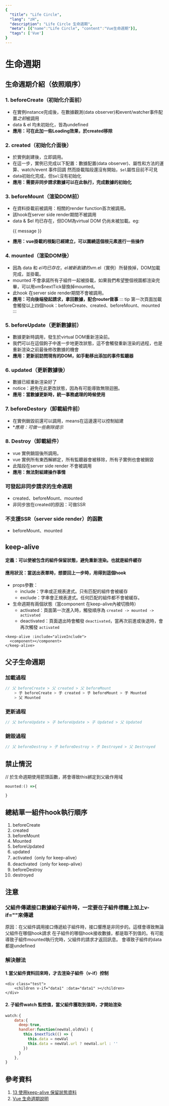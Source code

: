 ```yaml
---
{
  "title": "Life Circle",
  "lang": "zH",
  "description": "Life Circle 生命週期",
  "meta": [{"name":"Life Circle", "content":"Vue生命週期"}],
  "tags": ['Vue']
}
---
```

# 生命週期

## 生命週期介紹（依照順序）
### 1. beforeCreate（初始化介面前）
- 在實例instance完成後，在數據觀測(data observer)和event/watcher事件配置*之前*被調用
- data & el 均未初始化，皆為undefined
- **應用：可在此加一些Loading效果，於created移除**
    
### 2. created（初始化介面後）
- 於實例創建後，立即調用。
- 在這一步，實例已完成以下配置：數據配置(data observer)、屬性和方法的運算、watch/event 事件回調
    然而掛載階段還沒有開始，`$el`屬性目前不可見
- data初始化完成，但`$el`沒有初始化
- **應用：需要非同步請求數據可以在此執行，完成數據的初始化**
        
### 3. beforeMount（渲染DOM前）
- 在資料掛載前被調用：相關的render function首次被調用。
- 該hook在server side render期間不被調用
- data & $el 均已存在，但DOM為virtual DOM 仍尚未被加載。eg: <p> {{ message }} </p>
- **應用：vue掛載的根點已經建立，可以圍繞這個根元素進行一些操作**
  
### 4. mounted（渲染DOM後）
- 因為 data 和 $el 均已存在，el 被新創建的 vm.$el（實例）所替換掉，DOM加載完成，並掛載。
- mounted 不會承諾所有子組件一起被掛載，如果我們希望整個視圖都渲染完畢，可以用vm$nextTick替換掉mounted。
- 此hook 在server side render期間不會被調用。
- **應用：可向後端發起請求，拿回數據，配合router做事**
::: tip
第一次頁面加載會觸發以上四個hook：beforeCreate、created、beforeMount、mounted
:::
### 5. beforeUpdate（更新數據前）
- 數據更新時調用，發生於virtual DOM重新渲染前。
- 我們可以在這個鉤子中進一步地更改狀態，這不會觸發重新渲染的過程，也是重新渲染之前最後修改數據的機會
- **應用：更新前訪問現有的DOM，如手動移出添加的事件監聽器**

### 6. updated（更新數據後）
- 數據已經重新渲染好了
- notice：避免在此更改狀態，因為有可能導致無限迴圈。
- **應用：當數據更新時，統一事務處理的時候使用**

### 7. beforeDestory（卸載組件前）
- 在實例銷毀前還可以調用，means在這邊還可以控制組建
- **應用：可做一些刪除提示*

### 8. Destroy（卸載組件）
- vue 實例銷毀後所調用。
- vue 實例所有東西解綁定，所有監聽器會被移除，所有子實例也會被銷毀
- 此階段在server side render 不會被調用
- **應用：無法對組建操作事情**

### 可發起非同步請求的生命週期
- created、beforeMount、mounted
- 非同步放在created的原因：可做SSR

### 不支援SSR（server side render）的函數
- beforeMount、mounted

## keep-alive
#### 定義：可以使被包含的組件保留狀態，避免重新渲染。也就是組件緩存
#### 應用狀況：當送出表單時，想要回上一步時，用得到這個hook
- props參數：
    - include：字串或正規表達式。只有匹配的組件會被緩存
    - exclude：字串會正規表達式。任何匹配的組件都不會被緩存。
- 生命週期有兩個狀態（當component 在keep-alive內被切換時）
    - activated：頁面第一次進入時，觸發順序為 `created -> mounted -> activated`
    - deactivated：頁面退出時會觸發 `deactivated`，當再次前進或後退時，會再次觸發 `activated`
```vue
<keep-alive :include="aliveInclude">
  <component></component>
</keep-alive>
```

## 父子生命週期
### 加載過程
``` javascript
// 父 beforeCreate > 父 created > 父 beforeMount 
    > 子 beforeCreate > 子 created > 子 beforeMount > 子 Mounted
    > 父 Mounted
``` 

### 更新過程
```javascript
// 父 beforeUpdate > 子 beforeUpdate > 子 Updated > 父 Updated
```

### 銷毀過程
```javascript
// 父 beforeDestroy > 子 beforeDestroy > 子 Destroyed > 父 Destroyed
```

## 禁止情況
// 於生命週期使用箭頭函數，將會導致this綁定到父級作用域
```javascript
mounted:() =>{

}
```

## 總結單一組件hook執行順序
1. beforeCreate
2. created
3. beforeMount
4. Mounted
5. beforeUpdated
6. updated
7. activated（only for keep-alive）
8. deactivated（only for keep-alive）
9. beforeDestroy
10. destroyed

## 注意
### 父組件傳遞接口數據給子組件時，一定要在子組件標籤上加上v-if=""來傳遞
原因：在父組件調用接口傳遞給子組件時，接口響應是非同步的。這樣會導致無論父組件在哪個hook請求
在子組件的哪個hook接收數據，都是取不到值的。有可能導致子組件mounted執行完時，父組件的請求才返回訊息。
會導致子組件的data都是undefined

### 解決辦法
#### 1.當父組件資料回來時，才去渲染子組件（v-if）控制 
```vue
<div class="test">
    <children v-if="data1" :data="data1" ></children>
</div>
```
#### 2. 子組件watch 監控值，當父組件獲取到值時，才開始渲染
```javascript
watch:{
    data:{
      deep:true,
      handler:function(newVal,oldVal) {
        this.$nextTick(() => {
          this.data = newVal
          this.data = newVal.url ? newVal.url : ''
        })
      }
    },
}
```
## 參考資料
1. [13 使用keep-alive 保留狀態資料](https://dotblogs.com.tw/wasichris/2018/08/31/001757)
2. [Vue 生命週期說明](https://juejin.im/post/6844904024861327373)
